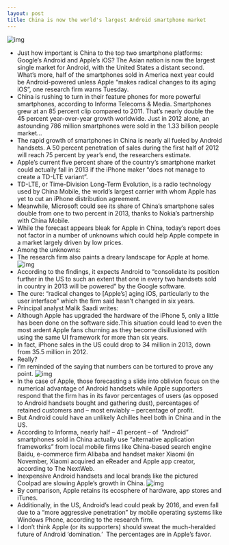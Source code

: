 ```yaml
---
layout: post
title: China is now the world's largest Android smartphone market
---
```

![img](http://media.idownloadblog.com/wp-content/uploads/2012/05/China-flag-map.jpg)
* Just how important is China to the top two smartphone platforms: Google’s Android and Apple’s iOS? The Asian nation is now the largest single market for Android, with the United States a distant second. What’s more, half of the smartphones sold in America next year could be Android-powered unless Apple “makes radical changes to its aging iOS”, one research firm warns Tuesday.
* China is rushing to turn in their feature phones for more powerful smartphones, according to Informa Telecoms & Media. Smartphones grew at an 85 percent clip compared to 2011. That’s nearly double the 45 percent year-over-year growth worldwide. Just in 2012 alone, an astounding 786 million smartphones were sold in the 1.33 billion people market…
* The rapid growth of smartphones in China is nearly all fueled by Android handsets. A 50 percent penetration of sales during the first half of 2012 will reach 75 percent by year’s end, the researchers estimate.
* Apple’s current five percent share of the country’s smartphone market could actually fall in 2013 if the iPhone maker “does not manage to create a TD-LTE variant”.
* TD-LTE, or Time-Division Long-Term Evolution, is a radio technology used by China Mobile, the world’s largest carrier with whom Apple has yet to cut an iPhone distribution agreement.
* Meanwhile, Microsoft could see its share of China’s smartphone sales double from one to two percent in 2013, thanks to Nokia’s partnership with China Mobile.
* While the forecast appears bleak for Apple in China, today’s report does not factor in a number of unknowns which could help Apple compete in a market largely driven by low prices.
* Among the unknowns:
* The research firm also paints a dreary landscape for Apple at home.
![img](http://media.idownloadblog.com/wp-content/uploads/2012/10/Apple-Store-Wangfujung-Beijing-exterior-003.jpg)
* According to the findings, it expects Android to “consolidate its position further in the US to such an extent that one in every two handsets sold in country in 2013 will be powered” by the Google software.
* The cure: “radical changes to [Apple’s] aging iOS, particularly to the user interface” which the firm said hasn’t changed in six years.
* Principal analyst Malik Saadi writes:
* Although Apple has upgraded the hardware of the iPhone 5, only a little has been done on the software side.This situation could lead to even the most ardent Apple fans churning as they become disillusioned with using the same UI framework for more than six years.
* In fact, iPhone sales in the US could drop to 34 million in 2013, down from 35.5 million in 2012.
* Really?
* I’m reminded of the saying that numbers can be tortured to prove any point.
![img](http://media.idownloadblog.com/wp-content/uploads/2012/12/iPhone-5-launch-in-China-001.jpg)
* In the case of Apple, those forecasting a slide into oblivion focus on the numerical advantage of Android handsets while Apple supporters respond that the firm has in its favor percentages of users (as opposed to Android handsets bought and gathering dust), percentages of retained customers and – most enviably – percentage of profit.
* But Android could have an unlikely Achilles heel both in China and in the US.
* According to Informa, nearly half – 41 percent – of  “Android” smartphones sold in China actually use “alternative application frameworks” from local mobile firms like China-based search engine Baidu, e-commerce firm Alibaba and handset maker Xiaomi (in November, Xiaomi acquired an eReader and Apple app creator, according to The NextWeb.
* Inexpensive Android handsets and local brands like the pictured Coolpad are slowing Apple’s growth in China.
![img](http://media.idownloadblog.com/wp-content/uploads/2012/11/Yulong-CoolPad-N900.jpg)
* By comparison, Apple retains its ecosphere of hardware, app stores and iTunes.
* Additionally, in the US, Android’s lead could peak by 2016, and even fall due to a “more aggressive penetration” by mobile operating systems like Windows Phone, according to the research firm.
* I don’t think Apple (or its supporters) should sweat the much-heralded future of Android ‘domination.’  The percentages are in Apple’s favor.

